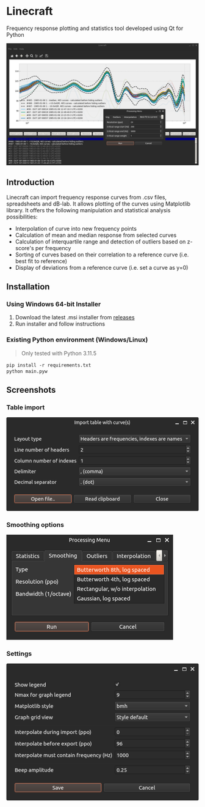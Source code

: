 # Linecraft
Frequency response plotting and statistics tool developed using Qt for Python

![](/images/sc_main.png)

## Introduction
Linecraft can import frequency response curves from .csv files, spreadsheets and dB-lab. It allows plotting of the curves using Matplotlib library. It offers the following manipulation and statistical analysis possibilities:
- Interpolation of curve into new frequency points
- Calculation of mean and median response from selected curves
- Calculation of interquartile range and detection of outliers based on z-score's per frequency
- Sorting of curves based on their correlation to a reference curve (i.e. best fit to reference)
- Display of deviations from a reference curve (i.e. set a curve as y=0)

## Installation
### Using Windows 64-bit Installer
1. Download the latest .msi installer from [releases](https://github.com/kbasaran/Linecraft/releases/latest)
2. Run installer and follow instructions

### Existing Python environment (Windows/Linux)
> Only tested with Python 3.11.5
```
pip install -r requirements.txt
python main.pyw
```

## Screenshots
### Table import
![](/images/sc_table_import.png)
### Smoothing options
![](/images/sc_smoothing.png)
### Settings
![](/images/sc_settings.png)
